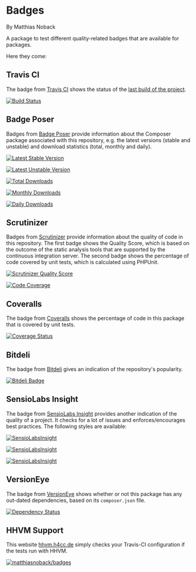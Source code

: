 # Badges

By Matthias Noback

A package to test different quality-related badges that are available for
packages.

Here they come:

## Travis CI

The badge from [Travis CI](https://travis-ci.org/) shows the status of the [last
build of the project](http://about.travis-ci.org/docs/user/status-images/).

[![Build Status](https://travis-ci.org/matthiasnoback/badges.png?branch=master)](https://travis-ci.org/matthiasnoback/badges)

## Badge Poser

Badges from [Badge Poser](https://poser.pugx.org/) provide information about the
Composer package associated with this repository, e.g. the latest versions
(stable and unstable) and download statistics (total, monthly and daily).

[![Latest Stable Version](https://poser.pugx.org/matthiasnoback/badges/v/stable.png)](https://packagist.org/packages/matthiasnoback/badges)

[![Latest Unstable Version](https://poser.pugx.org/matthiasnoback/badges/v/unstable.png)](https://packagist.org/packages/matthiasnoback/badges)

[![Total Downloads](https://poser.pugx.org/matthiasnoback/badges/downloads.png)](https://packagist.org/packages/matthiasnoback/badges)

[![Monthly Downloads](https://poser.pugx.org/matthiasnoback/badges/d/monthly.png)](https://packagist.org/packages/matthiasnoback/badges)

[![Daily Downloads](https://poser.pugx.org/matthiasnoback/badges/d/daily.png)](https://packagist.org/packages/matthiasnoback/badges)

## Scrutinizer

Badges from [Scrutinizer](https://scrutinizer-ci.com/) provide information about the quality of code in this repository.
The first badge shows the Quality Score, which is based on the outcome of the static analysis tools that are supported
by the continuous integration server. The second badge shows the percentage of code covered by unit tests, which is
calculated using PHPUnit.

[![Scrutinizer Quality Score](https://scrutinizer-ci.com/g/matthiasnoback/badges/badges/quality-score.png?s=4023c984fc1163a44f4220cd7d57406643ced9f2)](https://scrutinizer-ci.com/g/matthiasnoback/badges/)

[![Code Coverage](https://scrutinizer-ci.com/g/matthiasnoback/badges/badges/coverage.png?s=531ebd5f55891dfc816ace082531adfb24d194e9)](https://scrutinizer-ci.com/g/matthiasnoback/badges/)

## Coveralls

The badge from [Coveralls](https://coveralls.io/) shows the percentage of code
in this package that is covered by unit tests.

[![Coverage Status](https://coveralls.io/repos/matthiasnoback/badges/badge.png?branch=master)](https://coveralls.io/r/matthiasnoback/badges?branch=master)

## Bitdeli

The badge from [Bitdeli](https://bitdeli.com/) gives an indication of the
repository's popularity.

[![Bitdeli Badge](https://d2weczhvl823v0.cloudfront.net/matthiasnoback/badges/trend.png)](https://bitdeli.com/free "Bitdeli Badge")

## SensioLabs Insight

The badge from [SensioLabs Insight](https://insight.sensiolabs.com/) provides
another indication of the quality of a project. It checks for a lot of issues
and enforces/encourages best practices. The following styles are available:

[![SensioLabsInsight](https://insight.sensiolabs.com/projects/f7688b3a-7fb7-4618-9384-6e2d348a76ba/big.png)](https://insight.sensiolabs.com/projects/f7688b3a-7fb7-4618-9384-6e2d348a76ba)

[![SensioLabsInsight](https://insight.sensiolabs.com/projects/f7688b3a-7fb7-4618-9384-6e2d348a76ba/small.png)](https://insight.sensiolabs.com/projects/f7688b3a-7fb7-4618-9384-6e2d348a76ba)

[![SensioLabsInsight](https://insight.sensiolabs.com/projects/f7688b3a-7fb7-4618-9384-6e2d348a76ba/mini.png)](https://insight.sensiolabs.com/projects/f7688b3a-7fb7-4618-9384-6e2d348a76ba)

## VersionEye

The badge from [VersionEye](https://www.versioneye.com/) shows whether or not
this package has any out-dated dependencies, based on its ``composer.json``
file.

[![Dependency Status](https://www.versioneye.com/php/matthiasnoback:badges/dev-master/badge.png)](https://www.versioneye.com/php/matthiasnoback:badges/dev-master)

## HHVM Support

This website [hhvm.h4cc.de](http://hhvm.h4cc.de) simply checks your Travis-CI configuration if the tests run with HHVM.

[![matthiasnoback/badges](http://hhvm.h4cc.de/badge/matthiasnoback/badges.png)](http://hhvm.h4cc.de/package/matthiasnoback/badges)
